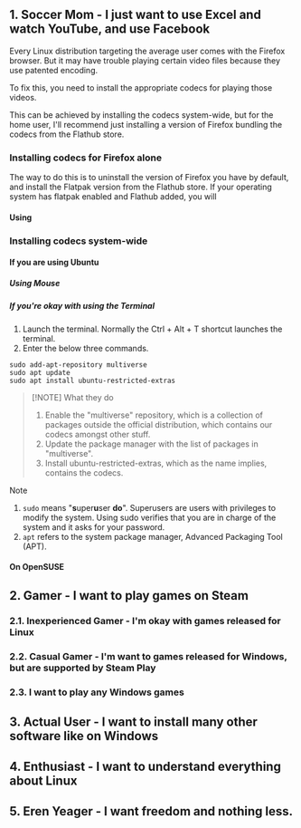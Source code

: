 ## 1. Soccer Mom - I just want to use Excel and watch YouTube, and use Facebook

Every Linux distribution targeting the average user comes with the Firefox browser. But it may have trouble playing certain video files because they use patented encoding.

To fix this, you need to install the appropriate codecs for playing those videos.

This can be achieved by installing the codecs system-wide, but for the home user, I'll recommend just installing a version of Firefox bundling the codecs from the Flathub store.

### Installing codecs for Firefox alone
The way to do this is to uninstall the version of Firefox you have by default, and install the Flatpak version from the Flathub store. If your operating system has flatpak enabled and Flathub added, you will 

#### Using



### Installing codecs system-wide
#### If you are using Ubuntu
##### Using Mouse

##### If you're okay with using the Terminal
1. Launch the terminal. Normally the Ctrl + Alt + T shortcut launches the terminal.
2. Enter the below three commands.
```
sudo add-apt-repository multiverse
sudo apt update
sudo apt install ubuntu-restricted-extras
```

> [!NOTE] What they do
> 1) Enable the "multiverse" repository, which is a collection of packages outside the official distribution, which contains our codecs amongst other stuff.
> 2) Update the package manager with the list of packages in "multiverse".
> 3) Install ubuntu-restricted-extras, which as the name implies, contains the codecs.

> [!NOTE]
> 1. `sudo` means "**s**uper**u**ser **do**". Superusers are users with privileges to modify the system. Using sudo verifies that you are in charge of the system and it asks for your password. 
> 2. `apt` refers to the system package manager, Advanced Packaging Tool (APT).

#### On OpenSUSE


## 2. Gamer - I want to play games on Steam

### 2.1. Inexperienced Gamer - I'm okay with games released for Linux

### 2.2. Casual Gamer - I'm want to games released for Windows, but are supported by Steam Play

### 2.3. I want to play any Windows games

## 3. Actual User - I want to install many other software like on Windows

## 4. Enthusiast - I want to understand everything about Linux

## 5. Eren Yeager - I want freedom and nothing less.